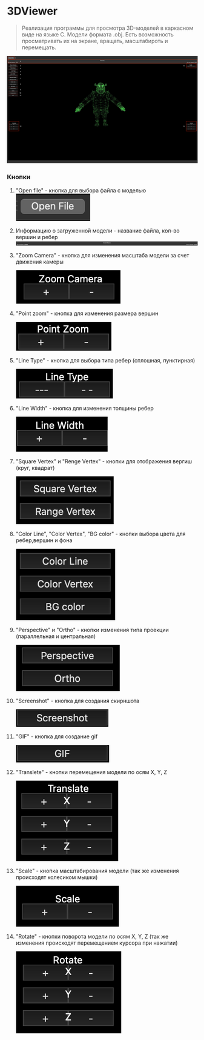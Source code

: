 # 3DViewer

> Реализация программы для просмотра 3D-моделей в каркасном виде на языке С.
> Модели формата .obj. Есть возможность просматривать их на экране, вращать, масштабироть и перемещать.

![3D](screenshot/Over.png)

### Кнопки

1) "Open file" - кнопка для выбора файла с моделью  
   ![3D](screenshot/OpenFile.png)
2) Информацию о загруженной модели - название файла, кол-во вершин и ребер
   ![3D](screenshot/Info.png)

3) "Zoom Camera" - кнопка для изменения масштаба модели за счет движения камеры  

   ![3D](screenshot/CameraZoom.png)
4) "Point zoom" - кнопка для изменения размера вершин  

   ![3D](screenshot/PointZoom.png)
5) "Line Type" - кнопка для выбора типа ребер (сплошная, пунктирная)  

   ![3D](screenshot/LineType.png)
6) "Line Width" - кнопка для изменения толщины ребер  

   ![3D](screenshot/LineWidth.png)
7) "Square Vertex" и "Renge Vertex" - кнопки для отображения вергиш (круг, квадрат)  

   ![3D](screenshot/Vertex.png)
8) "Color Line", "Color Vertex", "BG color" - кнопки выбора цвета для ребер,вершин и фона  

   ![3D](screenshot/Color.png)
9) "Perspective" и "Ortho" - кнопки изменения типа проекции (параллельная и центральная)  

   ![3D](screenshot/Proe.png)
10) "Screenshot" - кнопка для создания скирншота  

    ![3D](screenshot/Screen.png)
11) "GIF" - кнопка для создание gif  

    ![3D](screenshot/Gif.png)
12) "Translete" - кнопки перемещения модели по осям X, Y, Z  

    ![3D](screenshot/Translete.png)
13) "Scale" - кнопка масштабирования модели (так же изменения происходят колесиком мышки)  

    ![3D](screenshot/Scale.png)
14) "Rotate" - кнопки поворота модели по осям X, Y, Z (так же изменения происходят перемещением курсора при нажатии)  

    ![3D](screenshot/Rotate.png)   


